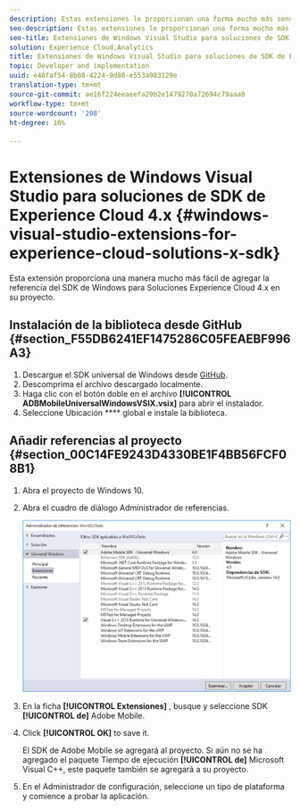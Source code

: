 ```yaml
---
description: Estas extensiones le proporcionan una forma mucho más sencilla de agregar la referencia del SDK de Windows para Soluciones Experience Cloud 4.x en su proyecto.
seo-description: Estas extensiones le proporcionan una forma mucho más sencilla de agregar la referencia del SDK de Windows para Soluciones Experience Cloud 4.x en su proyecto.
seo-title: Extensiones de Windows Visual Studio para soluciones de SDK de Experience Cloud 4.x
solution: Experience Cloud,Analytics
title: Extensiones de Windows Visual Studio para soluciones de SDK de Experience Cloud 4.x
topic: Developer and implementation
uuid: e48faf54-8b08-4224-9d80-e553a983129e
translation-type: tm+mt
source-git-commit: ae16f224eeaeefa29b2e1479270a72694c79aaa0
workflow-type: tm+mt
source-wordcount: '208'
ht-degree: 16%

---
```



# Extensiones de Windows Visual Studio para soluciones de SDK de Experience Cloud 4.x {#windows-visual-studio-extensions-for-experience-cloud-solutions-x-sdk}

Esta extensión proporciona una manera mucho más fácil de agregar la referencia del SDK de Windows para Soluciones Experience Cloud 4.x en su proyecto.

## Instalación de la biblioteca desde GitHub {#section_F55DB6241EF1475286C05FEAEBF996A3}

1. Descargue el SDK universal de Windows desde [GitHub](https://github.com/Adobe-Marketing-Cloud/mobile-services/releases).
1. Descomprima el archivo descargado localmente.
1. Haga clic con el botón doble en el archivo **[!UICONTROL ADBMobileUniversalWindowsVSIX.vsix]** para abrir el instalador.
1. Seleccione Ubicación **** global e instale la biblioteca.

## Añadir referencias al proyecto {#section_00C14FE9243D4330BE1F4BB56FCF08B1}

1. Abra el proyecto de Windows 10.
1. Abra el cuadro de diálogo Administrador de referencias.

   ![](assets/ref_manager.png)

1. En la ficha **[!UICONTROL Extensiones]** , busque y seleccione SDK **[!UICONTROL de]** Adobe Mobile.
1. Click **[!UICONTROL OK]** to save it.

   El SDK de Adobe Mobile se agregará al proyecto. Si aún no se ha agregado el paquete Tiempo de ejecución **[!UICONTROL de]** Microsoft Visual C++, este paquete también se agregará a su proyecto.

1. En el Administrador de configuración, seleccione un tipo de plataforma y comience a probar la aplicación.

